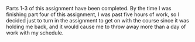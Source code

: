 Parts 1-3 of this assignment have been completed. By the time I was finishing part four of this assignment, I was past five hours of work, so I decided just to turn in the assignment to get on with the course since it was holding me back, and it would cause me to throw away more than a day of work with my schedule. 